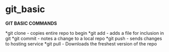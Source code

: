 # git_basic

**GIT BASIC COMMANDS**

*git clone - copies entire repo to begin
*git add - adds a file for inclusion in git
*git commit - notes a change to a local repo
*git push - sends changes to hosting service
*git pull - Downloads the freshest version of the repo



